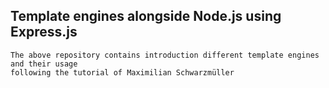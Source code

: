  
## Template engines alongside Node.js using Express.js 


````
The above repository contains introduction different template engines and their usage
following the tutorial of Maximilian Schwarzmüller
````